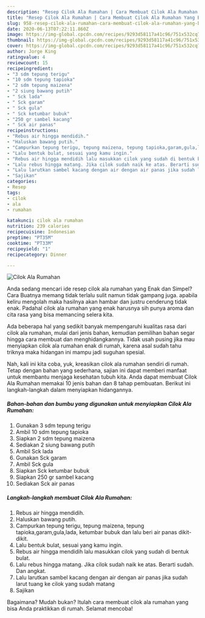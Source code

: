 ```yaml
---
description: "Resep Cilok Ala Rumahan | Cara Membuat Cilok Ala Rumahan Yang Bisa Manjain Lidah"
title: "Resep Cilok Ala Rumahan | Cara Membuat Cilok Ala Rumahan Yang Bisa Manjain Lidah"
slug: 958-resep-cilok-ala-rumahan-cara-membuat-cilok-ala-rumahan-yang-bisa-manjain-lidah
date: 2020-06-13T07:22:11.860Z
image: https://img-global.cpcdn.com/recipes/9293d58117a41c96/751x532cq70/cilok-ala-rumahan-foto-resep-utama.jpg
thumbnail: https://img-global.cpcdn.com/recipes/9293d58117a41c96/751x532cq70/cilok-ala-rumahan-foto-resep-utama.jpg
cover: https://img-global.cpcdn.com/recipes/9293d58117a41c96/751x532cq70/cilok-ala-rumahan-foto-resep-utama.jpg
author: Jorge King
ratingvalue: 4
reviewcount: 15
recipeingredient:
- "3 sdm tepung terigu"
- "10 sdm tepung tapioka"
- "2 sdm tepung maizena"
- "2 siung bawang putih"
- " Sck lada"
- " Sck garam"
- " Sck gula"
- " Sck ketumbar bubuk"
- "250 gr sambel kacang"
- " Sck air panas"
recipeinstructions:
- "Rebus air hingga mendidih."
- "Haluskan bawang putih."
- "Campurkan tepung terigu, tepung maizena, tepung tapioka,garam,gula,lada, ketumbar bubuk dan lalu beri air panas dikit-dikit."
- "Lalu bentuk bulat, sesuai yang kamu ingin."
- "Rebus air hingga mendidih lalu masukkan cilok yang sudah di bentuk bulat."
- "Lalu rebus hingga matang. Jika cilok sudah naik ke atas. Berarti sudah. Dan angkat."
- "Lalu larutkan sambel kacang dengan air dengan air panas jika sudah larut tuang ke cilok yang sudah matang"
- "Sajikan"
categories:
- Resep
tags:
- cilok
- ala
- rumahan

katakunci: cilok ala rumahan 
nutrition: 239 calories
recipecuisine: Indonesian
preptime: "PT35M"
cooktime: "PT33M"
recipeyield: "1"
recipecategory: Dinner

---
```



![Cilok Ala Rumahan](https://img-global.cpcdn.com/recipes/9293d58117a41c96/751x532cq70/cilok-ala-rumahan-foto-resep-utama.jpg)

Anda sedang mencari ide resep cilok ala rumahan yang Enak dan Simpel? Cara Buatnya memang tidak terlalu sulit namun tidak gampang juga. apabila keliru mengolah maka hasilnya akan hambar dan justru cenderung tidak enak. Padahal cilok ala rumahan yang enak harusnya sih punya aroma dan cita rasa yang bisa memancing selera kita.



Ada beberapa hal yang sedikit banyak mempengaruhi kualitas rasa dari cilok ala rumahan, mulai dari jenis bahan, kemudian pemilihan bahan segar hingga cara membuat dan menghidangkannya. Tidak usah pusing jika mau menyiapkan cilok ala rumahan enak di rumah, karena asal sudah tahu triknya maka hidangan ini mampu jadi suguhan spesial.


Nah, kali ini kita coba, yuk, kreasikan cilok ala rumahan sendiri di rumah. Tetap dengan bahan yang sederhana, sajian ini dapat memberi manfaat untuk membantu menjaga kesehatan tubuh kita. Anda dapat membuat Cilok Ala Rumahan memakai 10 jenis bahan dan 8 tahap pembuatan. Berikut ini langkah-langkah dalam menyiapkan hidangannya.

<!--inarticleads1-->

##### Bahan-bahan dan bumbu yang digunakan untuk menyiapkan Cilok Ala Rumahan:

1. Gunakan 3 sdm tepung terigu
1. Ambil 10 sdm tepung tapioka
1. Siapkan 2 sdm tepung maizena
1. Sediakan 2 siung bawang putih
1. Ambil  Sck lada
1. Gunakan  Sck garam
1. Ambil  Sck gula
1. Siapkan  Sck ketumbar bubuk
1. Siapkan 250 gr sambel kacang
1. Sediakan  Sck air panas




<!--inarticleads2-->

##### Langkah-langkah membuat Cilok Ala Rumahan:

1. Rebus air hingga mendidih.
1. Haluskan bawang putih.
1. Campurkan tepung terigu, tepung maizena, tepung tapioka,garam,gula,lada, ketumbar bubuk dan lalu beri air panas dikit-dikit.
1. Lalu bentuk bulat, sesuai yang kamu ingin.
1. Rebus air hingga mendidih lalu masukkan cilok yang sudah di bentuk bulat.
1. Lalu rebus hingga matang. Jika cilok sudah naik ke atas. Berarti sudah. Dan angkat.
1. Lalu larutkan sambel kacang dengan air dengan air panas jika sudah larut tuang ke cilok yang sudah matang
1. Sajikan




Bagaimana? Mudah bukan? Itulah cara membuat cilok ala rumahan yang bisa Anda praktikkan di rumah. Selamat mencoba!
